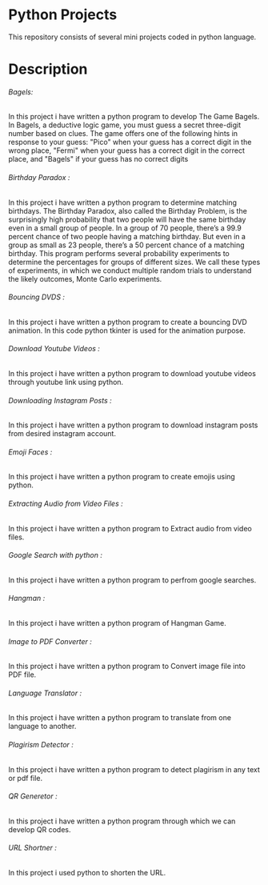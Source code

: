 # Python Projects

This repository consists of several mini projects coded in python language.

# Description

###### Bagels: 
In this project i have written a python program to develop The Game Bagels. In Bagels, a deductive logic game, you must guess a secret three-digit number based on clues. The game offers one of the following hints in response to your guess: "Pico" when your guess has a correct digit in the wrong place, "Fermi" when your guess has a correct digit in the correct place, and "Bagels" if your guess has no correct digits

###### Birthday Paradox :
In this project i have written a python program to determine matching birthdays. The Birthday Paradox, also called the Birthday Problem, is the surprisingly high probability that two people will have the same birthday even in a small group of people. In a group of 70 people, there’s a 99.9 percent chance of two people having a matching birthday. But even in a group as small as 23 people, there’s a 50 percent chance of a matching birthday. This program performs several probability experiments to determine the percentages for groups of different sizes. We call these types of experiments, in which we conduct multiple random trials to understand the likely outcomes, Monte Carlo experiments.

###### Bouncing DVDS :
In this project i have written a python program to create a bouncing DVD animation. In this code python tkinter is used for the animation purpose.

###### Download Youtube Videos :
In this project i have written a python program to download youtube videos through youtube link using python.

###### Downloading Instagram Posts :
In this project i have written a python program to download instagram posts from desired instagram account.

###### Emoji Faces :
In this project i have written a python program to create emojis using python.

###### Extracting Audio from Video Files :
In this project i have written a python program to Extract audio from video files.

###### Google Search with python :
In this project i have written a python program to perfrom google searches.

###### Hangman : 
In this project i have written a python program of Hangman Game.

###### Image to PDF Converter :
In this project i have written a python program to Convert image file into PDF file.

###### Language Translator :
In this project i have written a python program to translate from one language to another.

###### Plagirism Detector :
In this project i have written a python program to detect plagirism in any text or pdf file.

###### QR Generetor :
In this project i have written a python program through which we can develop QR codes.

###### URL Shortner :
In this project i used python to shorten the URL.
